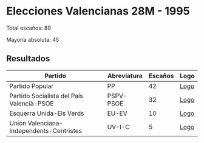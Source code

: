# Elecciones Valencianas 28M - 1995

Total escaños: 89

Mayoría absoluta: 45

## Resultados

| Partido | Abreviatura | Escaños | Logo |
| - | - | - | - |
| Partido Popular | PP | 42 | [Logo](https://github.com/playzzz/Pactos/blob/master/Logos/PP.jpg?raw=true)
| Partido Socialista del País Valencià-PSOE | PSPV-PSOE | 32 | [Logo](https://github.com/playzzz/Pactos/blob/master/Logos/PSOE.jpg?raw=true)
| Esquerra Unida-Els Verds | EU-EV | 10 | [Logo](https://github.com/playzzz/Pactos/blob/master/Logos/IU.jpg?raw=true)
| Unión Valenciana-Independents-Centristes | UV-I-C | 5 | [Logo](https://github.com/playzzz/Pactos/blob/master/Logos/UV.jpg?raw=true)
